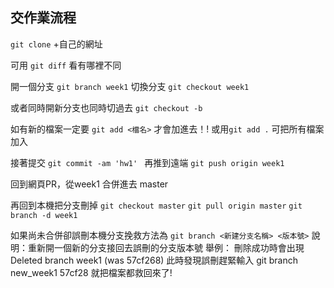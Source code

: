 ## 交作業流程

`git clone` +自己的網址


可用 `git diff` 看有哪裡不同


開一個分支 `git branch week1`
切換分支 `git checkout week1`


或者同時開新分支也同時切過去 `git checkout -b`


如有新的檔案一定要 `git add <檔名>` 才會加進去！!
或用`git add .` 可把所有檔案加入

接著提交 `git commit -am 'hw1' `
再推到遠端 `git push origin week1`


回到網頁PR，從week1 合併進去 master

再回到本機把分支刪掉
`git checkout master`
`git pull origin master`
`git branch -d week1`


如果尚未合併卻誤刪本機分支挽救方法為
`git branch <新建分支名稱> <版本號>`
說明：重新開一個新的分支接回去誤刪的分支版本號
舉例：
刪除成功時會出現Deleted branch week1 (was 57cf268)
此時發現誤刪趕緊輸入 git branch new_week1 57cf28
就把檔案都救回來了!


